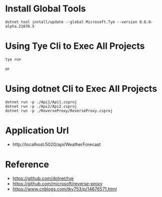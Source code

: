 # Install Global Tools
```
dotnet tool install/update --global Microsoft.Tye --version 0.6.0-alpha.21070.5
```

# Using Tye Cli to Exec All Projects 
```
tye run
```
or

# Using dotnet   Cli to Exec All Projects 
```
dotnet run -p ./Api1/Api1.csproj
dotnet run -p ./Api2/Api2.csproj
dotnet run -p ./ReverseProxy/ReverseProxy.csproj
```

# Application Url
- http://localhost:5020/api/WeatherForecast

# Reference
- https://github.com/dotnet/tye
- https://github.com/microsoft/reverse-proxy
- https://www.cnblogs.com/tky753/p/14676571.html